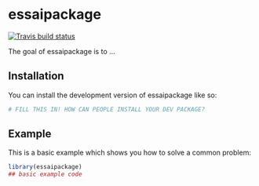 
# essaipackage

<!-- badges: start -->
[![Travis build status](https://travis-ci.com/jinleng85/essaipackage.svg?branch=main)](https://travis-ci.com/jinleng85/essaipackage)
<!-- badges: end -->

The goal of essaipackage is to ...

## Installation

You can install the development version of essaipackage like so:

``` r
# FILL THIS IN! HOW CAN PEOPLE INSTALL YOUR DEV PACKAGE?
```

## Example

This is a basic example which shows you how to solve a common problem:

``` r
library(essaipackage)
## basic example code
```

